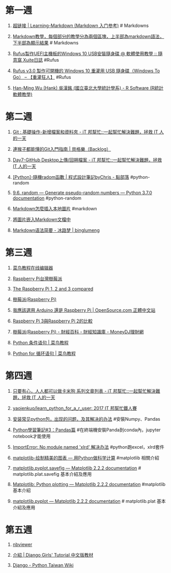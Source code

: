 # 第一週


1.  [超链接 | Learning-Markdown (Markdown 入门参考)](http://xianbai.me/learn-md/article/syntax/links.html) # Markdowns

2. [Markdown教學，每個部分的教學分為兩個區塊，上半部為markdown語法，下半部為顯示結果](https://gist.github.com/christech1117/6dc5221c177104990767d6490ad8c7ba) # Markdowns

3. [Rufus製作UEFI主機板的Windows 10 USB安裝隨身碟 @ 軟體使用教學 :: 隨意窩 Xuite日誌](http://blog.xuite.net/yh96301/blog/333939408-Rufus%E8%A3%BD%E4%BD%9CUEFI%E4%B8%BB%E6%A9%9F%E6%9D%BF%E7%9A%84Windows+10+USB%E5%AE%89%E8%A3%9D%E9%9A%A8%E8%BA%AB%E7%A2%9F) #Rufus

4. [Rufus v3.0 製作可開機的 Windows 10 重灌用 USB 隨身碟（Windows To Go） – 【重灌狂人】](https://briian.com/30860/) #Rufus

5. [Han-Ming Wu (Hank) 吳漢銘 (國立臺北大學統計學系) - R Software (R統計軟體教學)](http://www.hmwu.idv.tw/index.php/r-software)

# 第二週

1. [Git : 基礎操作-新增檔案和資料夾 - iT 邦幫忙::一起幫忙解決難題，拯救 IT 人的一天](https://ithelp.ithome.com.tw/articles/10191035)

2. [連猴子都能懂的Git入門指南 | 貝格樂（Backlog）](https://backlog.com/git-tutorial/tw/)

3. [Day7-GitHub Desktop上傳/回朔檔案 - iT 邦幫忙::一起幫忙解決難題，拯救 IT 人的一天](https://ithelp.ithome.com.tw/articles/10193391)

4. [[Python]-隨機radom函數 | 程式設計筆記byChris - 點部落](https://dotblogs.com.tw/chris0920/2010/10/25/18560) #python-random

5. [9.6. random — Generate pseudo-random numbers — Python 3.7.0 documentation](https://docs.python.org/3/library/random.html) #python-random

6. [Markdown怎麼插入本地圖片](https://segmentfault.com/q/1010000003164943) #markdown

7. [將圖片嵌入Markdown文檔中](https://blog.csdn.net/u010158659/article/details/61197893)

8. [Markdown语法简要 - 冰路梦 | binglumeng](https://binglumeng.github.io/2016/10/27/Markdown%E8%AF%AD%E6%B3%95%E7%AE%80%E8%A6%81/)

# 第三週

1. [菜鸟教程在线编辑器](http://www.runoob.com/try/runcode.php?filename=test_while&type=python)
2. [Raspberry Pi台灣樹莓派](https://www.raspberrypi.com.tw/)

3. [The Raspberry Pi 1, 2 and 3 compared](https://www.stewright.me/2016/03/raspberry-pi-1-2-3-compared/)

4. [樹莓派(Raspberry Pi)](https://www.moneydj.com/KMDJ/Wiki/WikiViewer.aspx?KeyID=5c737071-4963-4e80-b02e-5e457abf912b) 
5. [我應該選用 Arduino 還是 Raspberry Pi | OpenSource.com 正體中文站](https://www.opensource.net.tw/node/49)

6. [Raspberry Pi 3與Raspberry Pi 2的比較](https://www.rs-online.com/designspark/content-2329)

7. [樹莓派(Raspberry Pi) - 財經百科 - 財經知識庫 - MoneyDJ理財網](https://www.moneydj.com/KMDJ/Wiki/WikiViewer.aspx?KeyID=5c737071-4963-4e80-b02e-5e457abf912b)

8. [Python 条件语句 | 菜鸟教程](http://www.runoob.com/python/python-if-statement.html)
9. [Python for 循环语句 | 菜鸟教程](http://www.runoob.com/python/python-for-loop.html)


# 第四週

1. [只要有心，人人都可以做卡米狗 系列文章列表 - iT 邦幫忙::一起幫忙解決難題，拯救 IT 人的一天](https://ithelp.ithome.com.tw/users/20107309/ironman/1253)

2. [yaojenkuo/learn_python_for_a_r_user: 2017 IT 邦幫忙鐵人賽](https://github.com/yaojenkuo/learn_python_for_a_r_user)

3. [安装常见python包，出现的问题，及其解决的办法](https://blog.csdn.net/lujiandong1/article/details/50074217)  #安裝Numpy、Pandas

4. [Python學習筆記#3：Pandas篇](http://psop-blog.logdown.com/posts/2911380-python-pandas)  #在終端機安裝Panda到conda內，jupyter notebook才能使用

5. [ImportError: No module named 'xlrd' 解决办法](https://www.cnblogs.com/Alier/p/6606485.html)    #python跑excel，xlrd套件

6. [matplotlib-绘制精美的图表 — 用Python做科学计算](http://bigsec.net/b52/scipydoc/matplotlib_intro.html)     #matplotlib 相關介紹

7. [matplotlib.pyplot.savefig — Matplotlib 2.2.2 documentation](https://matplotlib.org/api/_as_gen/matplotlib.pyplot.savefig.html) # matplotlib.plat.savefig 基本介紹及應用

8. [Matplotlib: Python plotting — Matplotlib 2.2.2 documentation](https://matplotlib.org/index.html) #matplotlib基本介紹

9. [matplotlib.pyplot — Matplotlib 2.2.2 documentation](https://matplotlib.org/api/_as_gen/matplotlib.pyplot_api.html) # matplotlib.plat 基本介紹及應用

# 第五週

1. [nbviewer](http://nbviewer.jupyter.org/)

2. [介紹 | Django Girls' Tutorial 中文版教材](https://carolhsu.gitbooks.io/django-girls-tutorial-traditional-chiness/content/index.html)

3. [Django - Python Taiwan Wiki](http://wiki.python.org.tw/Django)